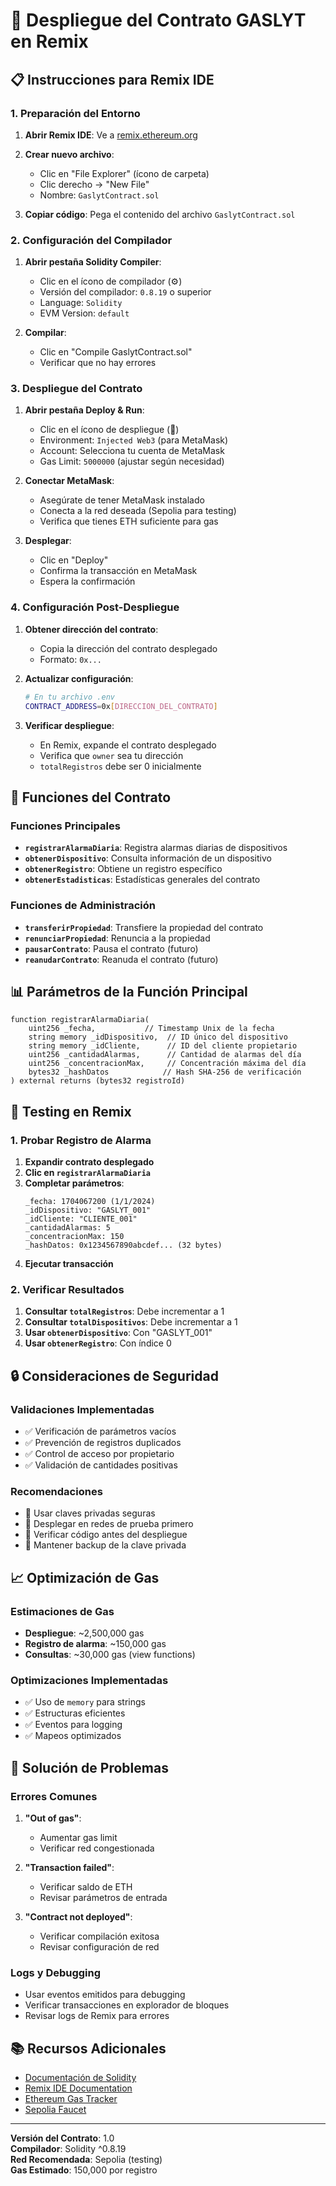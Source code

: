 # 🚀 Despliegue del Contrato GASLYT en Remix

## 📋 Instrucciones para Remix IDE

### 1. Preparación del Entorno

1. **Abrir Remix IDE**: Ve a [remix.ethereum.org](https://remix.ethereum.org)

2. **Crear nuevo archivo**: 
   - Clic en "File Explorer" (ícono de carpeta)
   - Clic derecho → "New File"
   - Nombre: `GaslytContract.sol`

3. **Copiar código**: Pega el contenido del archivo `GaslytContract.sol`

### 2. Configuración del Compilador

1. **Abrir pestaña Solidity Compiler**:
   - Clic en el ícono de compilador (⚙️)
   - Versión del compilador: `0.8.19` o superior
   - Language: `Solidity`
   - EVM Version: `default`

2. **Compilar**:
   - Clic en "Compile GaslytContract.sol"
   - Verificar que no hay errores

### 3. Despliegue del Contrato

1. **Abrir pestaña Deploy & Run**:
   - Clic en el ícono de despliegue (🚀)
   - Environment: `Injected Web3` (para MetaMask)
   - Account: Selecciona tu cuenta de MetaMask
   - Gas Limit: `5000000` (ajustar según necesidad)

2. **Conectar MetaMask**:
   - Asegúrate de tener MetaMask instalado
   - Conecta a la red deseada (Sepolia para testing)
   - Verifica que tienes ETH suficiente para gas

3. **Desplegar**:
   - Clic en "Deploy"
   - Confirma la transacción en MetaMask
   - Espera la confirmación

### 4. Configuración Post-Despliegue

1. **Obtener dirección del contrato**:
   - Copia la dirección del contrato desplegado
   - Formato: `0x...`

2. **Actualizar configuración**:
   ```bash
   # En tu archivo .env
   CONTRACT_ADDRESS=0x[DIRECCION_DEL_CONTRATO]
   ```

3. **Verificar despliegue**:
   - En Remix, expande el contrato desplegado
   - Verifica que `owner` sea tu dirección
   - `totalRegistros` debe ser 0 inicialmente

## 🔧 Funciones del Contrato

### Funciones Principales

- **`registrarAlarmaDiaria`**: Registra alarmas diarias de dispositivos
- **`obtenerDispositivo`**: Consulta información de un dispositivo
- **`obtenerRegistro`**: Obtiene un registro específico
- **`obtenerEstadisticas`**: Estadísticas generales del contrato

### Funciones de Administración

- **`transferirPropiedad`**: Transfiere la propiedad del contrato
- **`renunciarPropiedad`**: Renuncia a la propiedad
- **`pausarContrato`**: Pausa el contrato (futuro)
- **`reanudarContrato`**: Reanuda el contrato (futuro)

## 📊 Parámetros de la Función Principal

```solidity
function registrarAlarmaDiaria(
    uint256 _fecha,           // Timestamp Unix de la fecha
    string memory _idDispositivo,  // ID único del dispositivo
    string memory _idCliente,      // ID del cliente propietario
    uint256 _cantidadAlarmas,      // Cantidad de alarmas del día
    uint256 _concentracionMax,     // Concentración máxima del día
    bytes32 _hashDatos            // Hash SHA-256 de verificación
) external returns (bytes32 registroId)
```

## 🧪 Testing en Remix

### 1. Probar Registro de Alarma

1. **Expandir contrato desplegado**
2. **Clic en `registrarAlarmaDiaria`**
3. **Completar parámetros**:
   ```
   _fecha: 1704067200 (1/1/2024)
   _idDispositivo: "GASLYT_001"
   _idCliente: "CLIENTE_001"
   _cantidadAlarmas: 5
   _concentracionMax: 150
   _hashDatos: 0x1234567890abcdef... (32 bytes)
   ```
4. **Ejecutar transacción**

### 2. Verificar Resultados

1. **Consultar `totalRegistros`**: Debe incrementar a 1
2. **Consultar `totalDispositivos`**: Debe incrementar a 1
3. **Usar `obtenerDispositivo`**: Con "GASLYT_001"
4. **Usar `obtenerRegistro`**: Con índice 0

## 🔒 Consideraciones de Seguridad

### Validaciones Implementadas

- ✅ Verificación de parámetros vacíos
- ✅ Prevención de registros duplicados
- ✅ Control de acceso por propietario
- ✅ Validación de cantidades positivas

### Recomendaciones

- 🔐 Usar claves privadas seguras
- 🔐 Desplegar en redes de prueba primero
- 🔐 Verificar código antes del despliegue
- 🔐 Mantener backup de la clave privada

## 📈 Optimización de Gas

### Estimaciones de Gas

- **Despliegue**: ~2,500,000 gas
- **Registro de alarma**: ~150,000 gas
- **Consultas**: ~30,000 gas (view functions)

### Optimizaciones Implementadas

- ✅ Uso de `memory` para strings
- ✅ Estructuras eficientes
- ✅ Eventos para logging
- ✅ Mapeos optimizados

## 🚨 Solución de Problemas

### Errores Comunes

1. **"Out of gas"**:
   - Aumentar gas limit
   - Verificar red congestionada

2. **"Transaction failed"**:
   - Verificar saldo de ETH
   - Revisar parámetros de entrada

3. **"Contract not deployed"**:
   - Verificar compilación exitosa
   - Revisar configuración de red

### Logs y Debugging

- Usar eventos emitidos para debugging
- Verificar transacciones en explorador de bloques
- Revisar logs de Remix para errores

## 📚 Recursos Adicionales

- [Documentación de Solidity](https://docs.soliditylang.org/)
- [Remix IDE Documentation](https://remix-ide.readthedocs.io/)
- [Ethereum Gas Tracker](https://ethgasstation.info/)
- [Sepolia Faucet](https://sepoliafaucet.com/)

---

**Versión del Contrato**: 1.0  
**Compilador**: Solidity ^0.8.19  
**Red Recomendada**: Sepolia (testing)  
**Gas Estimado**: 150,000 por registro
